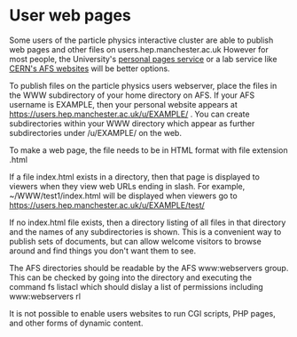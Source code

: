 # User web pages

Some users of the particle physics interactive cluster are able to publish web pages and other 
files on users.hep.manchester.ac.uk However for most people, the University's 
[personal pages service](https://personalpages.manchester.ac.uk/personalwebpages.html) or a 
lab service like 
[CERN's AFS websites](https://espace.cern.ch/webservices-help/websitemanagement/ConfiguringAFSSites/Pages/PermissionsforyourAFSfolder.aspx)
will be better options.

To publish files on the particle physics users webserver, place the files in the WWW subdirectory 
of your home directory on AFS. If your AFS username is EXAMPLE, then your personal website 
appears at https://users.hep.manchester.ac.uk/u/EXAMPLE/ . You can create subdirectories 
within your WWW directory which appear as further subdirectories under /u/EXAMPLE/ on 
the web. 

To make a web page, the file needs to be in HTML format with file extension .html 

If a file index.html exists in a directory, then that page is displayed to viewers when
they view web URLs ending in slash. For example, ~/WWW/test1/index.html will be displayed
when viewers go to https://users.hep.manchester.ac.uk/u/EXAMPLE/test/ 

If no index.html file exists, then a directory listing of all files in that directory and 
the names of any subdirectories is shown. This is a convenient way to publish sets of 
documents, but can allow welcome visitors to browse around and find things you don't want 
them to see.

The AFS directories should be readable by the AFS www:webservers group. This can be checked
by going into the directory and executing the command fs listacl which should dislay a list 
of permissions including   www:webservers rl

It is not possible to enable users websites to run CGI scripts, PHP pages, and other forms of
dynamic content. 
